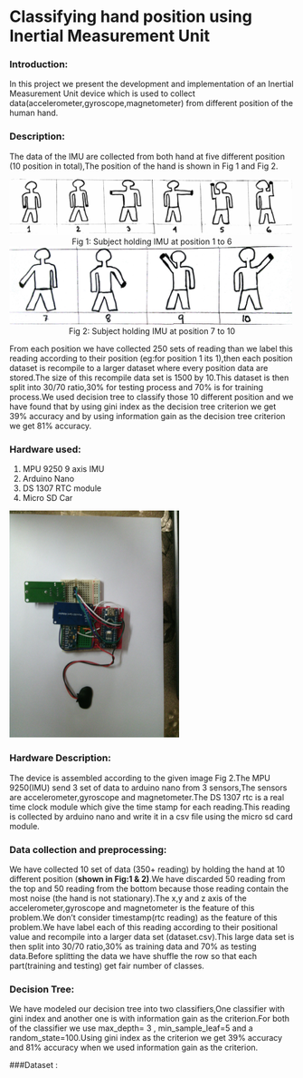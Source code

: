 # Classifying hand position using Inertial Measurement Unit

### Introduction: 

In this project we present the development and implementation of an Inertial Measurement Unit  device which is used to collect data(accelerometer,gyroscope,magnetometer) from different position of the human hand.

### Description:
The data of the IMU are collected from both hand at five different position (10 position in total),The position of the hand is shown in Fig 1 and Fig 2.

<img width=500 src="image/class1_6.jpg">


<center>Fig 1: Subject holding IMU at position 1 to 6</center>


<img width=500 src="image/class7_10.jpg">


<center>Fig 2: Subject holding IMU at position 7 to 10</center>




From each position we have collected 250 sets of reading than we label this reading according to their position (eg:for position 1 its 1),then each position dataset is recompile to a larger dataset where every position data are stored.The size of this recompile data set is 1500 by 10.This dataset is then split into 30/70 ratio,30% for testing process and 70% is for training process.We used decision tree to classify those 10 different position and we have found that by using gini index as the decision tree criterion we get 39%  accuracy and by using information gain as the decision tree criterion we get 81% accuracy.
### Hardware used:
1. MPU 9250 9 axis IMU
2. Arduino Nano
3. DS 1307 RTC module
4. Micro SD Car

<img width=300 src="image/hardware.jpg">

### Hardware Description: 
The device is assembled according to the given image Fig 2.The MPU 9250(IMU) send 3 set of data to arduino nano from 3 sensors,The sensors are accelerometer,gyroscope and magnetometer.The DS 1307 rtc is a real time clock module which give the time stamp for each reading.This reading is collected by arduino nano and write it in a csv file using the micro sd card module.

### Data collection and preprocessing:
We have collected 10 set of data (350+ reading) by holding the hand at 10 different  position (**shown in Fig:1 & 2)**.We have discarded 50 reading from the top and 50 reading from the bottom because those reading contain the most noise (the hand is not stationary).The x,y and z axis of the accelerometer,gyroscope and magnetometer is the feature of this problem.We don’t consider timestamp(rtc reading) as the feature of this problem.We have label each of this reading according to their positional value and recompile into a larger data set (dataset.csv).This large data set is then split into 30/70 ratio,30% as training data and 70% as testing data.Before splitting the data we have shuffle the row so that each part(training and testing) get fair number of classes.
### Decision Tree:
We have modeled our decision tree into two classifiers,One classifier with gini index and another one is with information gain as the criterion.For both of the classifier we use max_depth= 3 , min_sample_leaf=5 and a random_state=100.Using gini index as the criterion we get 39% accuracy and 81% accuracy when we used information gain as the criterion.

###Dataset :
